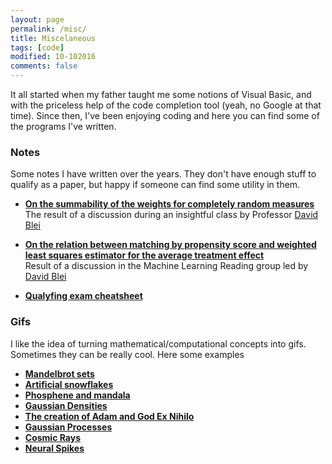 ```yaml
---
layout: page
permalink: /misc/
title: Miscelaneous
tags: [code]
modified: 10-102016
comments: false
---
```



It all started when my father taught me some notions of Visual Basic, and with the priceless help of the code completion tool (yeah, no Google at that time). Since then, I've been enjoying coding and here you can find some of the programs I've written.

### Notes
Some notes I have written over the years. They don't have enough stuff to qualify as a paper, but happy if someone can find some utility in them.
* [**On the summability of the weights for completely random measures**](http://stat.columbia.edu/~gonzalo/pubs/SumPoissonProcess.pdf)<br>
The result of a discussion during an insightful class by Professor [David Blei](http://www.cs.columbia.edu/~blei/)

* [**On the relation between matching by propensity score and weighted least squares estimator for the average treatment effect**](http://stat.columbia.edu/~gonzalo/pubs/Comment_WLS_ATE.pdf)<br>
Result of a discussion in the Machine Learning Reading group led by [David Blei](http://www.cs.columbia.edu/~blei/)

* [**Qualyfing exam cheatsheet**](http://stat.columbia.edu/~gonzalo/pubs/cheatsheet.pdf)


### Gifs
I like the idea of turning mathematical/computational concepts into gifs. Sometimes they can be really cool. Here some examples
* [**Mandelbrot sets**]({{baseurl}}/gifs/fractals1/)
* [**Artificial snowflakes**]({{baseurl}}/gifs/snowflakes/)<br>
* [**Phosphene and mandala**]({{baseurl}}/gifs/phosphene/)<br>
* [**Gaussian Densities**]({{baseurl}}/gifs/tiling/)<br>
* [**The creation of Adam and God Ex Nihilo**]({{baseurl}}/gifs/exnihilo/)<br>
* [**Gaussian Processes**]({{baseurl}}/gifs/gp/)<br>
* [**Cosmic Rays**]({{baseurl}}/gifs/cosmic/)<br>
* [**Neural Spikes**]({{baseurl}}/gifs/spikes/)<br>
